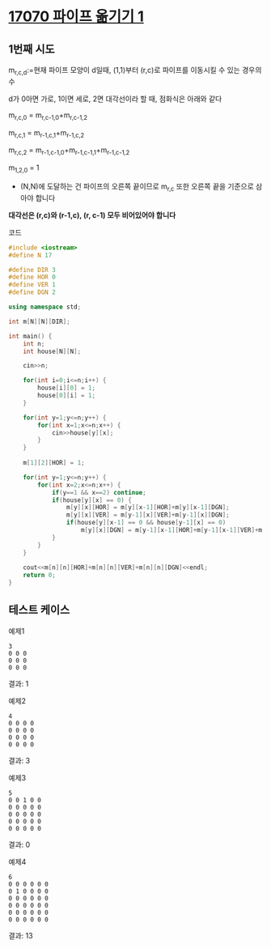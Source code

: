 # [17070 파이프 옮기기 1](https://www.acmicpc.net/problem/17070)

## 1번째 시도

m<sub>r,c,d</sub>:=현재 파이프 모양이 d일때, (1,1)부터 (r,c)로 파이프를 이동시킬 수 있는 경우의 수

d가 0아면 가로, 1이면 세로, 2면 대각선이라 할 때, 점화식은 아래와 같다

m<sub>r,c,0</sub> = m<sub>r,c-1,0</sub>+m<sub>r,c-1,2</sub>

m<sub>r,c,1</sub> = m<sub>r-1,c,1</sub>+m<sub>r-1,c,2</sub>

m<sub>r,c,2</sub> = m<sub>r-1,c-1,0</sub>+m<sub>r-1,c-1,1</sub>+m<sub>r-1,c-1,2</sub>

m<sub>1,2,0</sub> = 1

* (N,N)에 도달하는 건 파이프의 오른쪽 끝이므로 m<sub>r,c</sub> 또한 오른쪽 끝을 기준으로 삼아야 합니다

**대각선은 (r,c)와 (r-1,c), (r, c-1) 모두 비어있어야 합니다**

코드
```cpp
#include <iostream>
#define N 17

#define DIR 3
#define HOR 0
#define VER 1
#define DGN 2

using namespace std;

int m[N][N][DIR];

int main() {
    int n;
    int house[N][N];

    cin>>n;

    for(int i=0;i<=n;i++) {
        house[i][0] = 1;
        house[0][i] = 1;
    }

    for(int y=1;y<=n;y++) {
        for(int x=1;x<=n;x++) {
            cin>>house[y][x];
        }
    }
    
    m[1][2][HOR] = 1;

    for(int y=1;y<=n;y++) {
        for(int x=2;x<=n;x++) {
            if(y==1 && x==2) continue;
            if(house[y][x] == 0) {
                m[y][x][HOR] = m[y][x-1][HOR]+m[y][x-1][DGN];
                m[y][x][VER] = m[y-1][x][VER]+m[y-1][x][DGN];
                if(house[y][x-1] == 0 && house[y-1][x] == 0) 
                    m[y][x][DGN] = m[y-1][x-1][HOR]+m[y-1][x-1][VER]+m[y-1][x-1][DGN];
            }
        }
    }
    
    cout<<m[n][n][HOR]+m[n][n][VER]+m[n][n][DGN]<<endl;
    return 0;
}
```

## 테스트 케이스

예제1
```
3
0 0 0
0 0 0
0 0 0
```

결과: 1

예제2
```
4
0 0 0 0
0 0 0 0
0 0 0 0
0 0 0 0
```

결과: 3

예제3
```
5
0 0 1 0 0
0 0 0 0 0
0 0 0 0 0
0 0 0 0 0
0 0 0 0 0
```

결과: 0

예제4
```
6
0 0 0 0 0 0
0 1 0 0 0 0
0 0 0 0 0 0
0 0 0 0 0 0
0 0 0 0 0 0
0 0 0 0 0 0
```

결과: 13